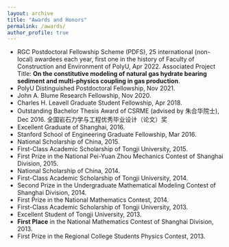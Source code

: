 ```yaml
---
layout: archive
title: "Awards and Honors"
permalink: /awards/
author_profile: true
---
```


- RGC Postdoctoral Fellowship Scheme (PDFS), 25 international (non-local) awardees each year, first one in the history of Faculty of Construction and Environment of PolyU, Apr 2022. Associated Project Title: **On the constitutive modeling of natural gas hydrate bearing sediment and multi-physics coupling in gas production**.
- PolyU Distinguished Postdoctoral Fellowship, Nov 2021.
- John A. Blume Research Fellowship, Nov 2020.
- Charles H. Leavell Graduate Student Fellowship, Apr 2018.
- Outstanding Bachelor Thesis Award of CSRME (advised by 朱合华院士), Dec 2016. 全国岩石力学与工程优秀毕业设计（论文）奖
- Excellent Graduate of Shanghai, 2016.
- Stanford School of Engineering Graduate Fellowship, Mar 2016.
- National Scholarship of China, 2015.
- First-Class Academic Scholarship of Tongji University, 2015.
- First Prize in the National Pei-Yuan Zhou Mechanics Contest of Shanghai Division, 2015.
- National Scholarship of China, 2014.
- First-Class Academic Scholarship of Tongji University, 2014.
- Second Prize in the Undergraduate Mathematical Modeling Contest of Shanghai Division, 2014.
- First Prize in the National Mathematics Contest, 2014.
- First-Class Academic Scholarship of Tongji University, 2013.
- Excellent Student of Tongji University, 2013.
- **First Place** in the National Mathematics Contest of Shanghai Division, 2013.
- First Prize in the Regional College Students Physics Contest, 2013.



